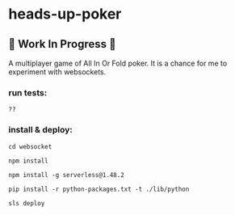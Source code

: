 # heads-up-poker

## 🚧 Work In Progress 🚧

A multiplayer game of All In Or Fold poker.
It is a chance for me to experiment with websockets.

### run tests: 

`??`
### install & deploy:

`cd websocket`

`npm install`

`npm install -g serverless@1.48.2`

`pip install -r python-packages.txt -t ./lib/python`

`sls deploy`